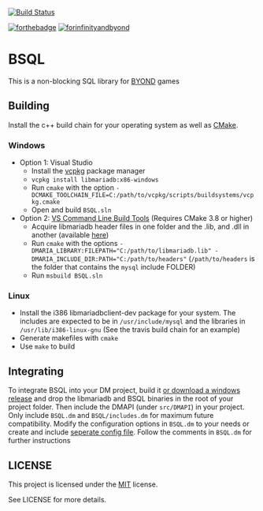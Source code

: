 [![Build Status](https://travis-ci.com/tgstation/BSQL.svg?branch=master)](https://travis-ci.com/tgstation/BSQL)

[![forthebadge](http://forthebadge.com/images/badges/built-with-love.svg)](http://forthebadge.com) [![forinfinityandbyond](https://user-images.githubusercontent.com/5211576/29499758-4efff304-85e6-11e7-8267-62919c3688a9.gif)](https://www.reddit.com/r/SS13/comments/5oplxp/what_is_the_main_problem_with_byond_as_an_engine/dclbu1a)

# BSQL

This is a non-blocking SQL library for [BYOND](http://www.byond.com) games

## Building

Install the c++ build chain for your operating system as well as [CMake](https://cmake.org).

### Windows

- Option 1: Visual Studio
	- Install the [vcpkg](https://github.com/Microsoft/vcpkg) package manager
	- `vcpkg install libmariadb:x86-windows`
	- Run `cmake` with the option `-DCMAKE_TOOLCHAIN_FILE=C:/path/to/vcpkg/scripts/buildsystems/vcpkg.cmake` 
	- Open and build `BSQL.sln`
- Option 2: [VS Command Line Build Tools](https://www.visualstudio.com/downloads/#build-tools-for-visual-studio-2017) (Requires CMake 3.8 or higher)
    - Acquire libmariadb header files in one folder and the .lib, and .dll in another (available [here](https://downloads.mariadb.org/connector-c))
	- Run `cmake` with the options `-DMARIA_LIBRARY:FILEPATH="C:/path/to/libmariadb.lib" -DMARIA_INCLUDE_DIR:PATH="C:/path/to/headers"` (`/path/to/headers` is the folder that contains the `mysql` include FOLDER)
	- Run `msbuild BSQL.sln`

### Linux

- Install the i386 libmariadbclient-dev package for your system. The includes are expected to be in `/usr/include/mysql` and the libraries in `/usr/lib/i386-linux-gnu` (See the travis build chain for an example)
- Generate makefiles with `cmake`
- Use `make` to build

## Integrating

To integrate BSQL into your DM project, build it [or download a windows release](https://github.com/tgstation/BSQL/releases) and drop the libmariadb and BSQL binaries in the root of your project folder. Then include the DMAPI (under `src/DMAPI`) in your project. Only include `BSQL.dm` and `BSQL/includes.dm` for maximum future compatibility. Modify the configuration options in `BSQL.dm` to your needs or create and include [seperate config file](https://github.com/Cyberboss/tgstation/blob/105fd3f6fbd59c5e21e77cb98769a89ea81de131/code/__DEFINES/bsql.config.dm). Follow the comments in `BSQL.dm` for further instructions

## LICENSE

This project is licensed under the [MIT](https://en.wikipedia.org/wiki/MIT_License) license.

See LICENSE for more details.
